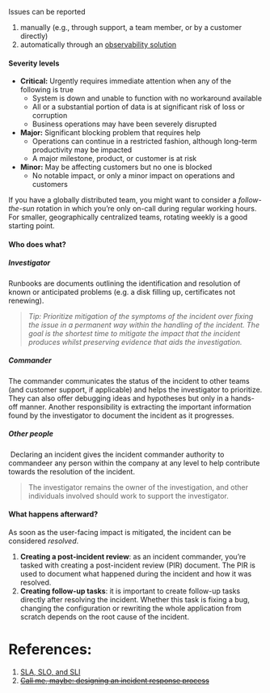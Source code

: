 Issues can be reported 
1. manually (e.g., through support, a team member, or by a customer directly)
2. automatically through an [observability solution](https://grafana.com/products/cloud/incident/?pg=blog&plcmt=body-txt)

#### Severity levels

- **Critical:** Urgently requires immediate attention when any of the following is true
    - System is down and unable to function with no workaround available
    - All or a substantial portion of data is at significant risk of loss or corruption
    - Business operations may have been severely disrupted
- **Major:** Significant blocking problem that requires help
    - Operations can continue in a restricted fashion, although long-term productivity may be impacted
    - A major milestone, product, or customer is at risk
- **Minor:** May be affecting customers but no one is blocked
    - No notable impact, or only a minor impact on operations and customers

If you have a globally distributed team, you might want to consider a _follow-the-sun_ rotation in which you’re only on-call during regular working hours. For smaller, geographically centralized teams, rotating weekly is a good starting point.

#### Who does what?

##### Investigator

Runbooks are documents outlining the identification and resolution of known or anticipated problems (e.g. a disk filling up, certificates not renewing).

> _Tip: Prioritize mitigation of the symptoms of the incident over fixing the issue in a permanent way within the handling of the incident. The goal is the shortest time to mitigate the impact that the incident produces whilst preserving evidence that aids the investigation._
##### Commander

The commander communicates the status of the incident to other teams (and customer support, if applicable) and helps the investigator to prioritize. They can also offer debugging ideas and hypotheses but only in a hands-off manner. Another responsibility is extracting the important information found by the investigator to document the incident as it progresses.
##### Other people

 Declaring an incident gives the incident commander authority to commandeer any person within the company at any level to help contribute towards the resolution of the incident.
 
> The investigator remains the owner of the investigation, and other individuals involved should work to support the investigator.

#### What happens afterward?

As soon as the user-facing impact is mitigated, the incident can be considered _resolved_.

1. **Creating a post-incident review**: as an incident commander, you’re tasked with creating a post-incident review (PIR) document. The PIR is used to document what happened during the incident and how it was resolved.
2. **Creating follow-up tasks**: it is important to create follow-up tasks directly after resolving the incident. Whether this task is fixing a bug, changing the configuration or rewriting the whole application from scratch depends on the root cause of the incident.



# References:

1. [SLA, SLO, and SLI](https://medium.com/@karan99/system-design-sla-slo-sli-4b1e575d7f94)
2. ~~[Call me, maybe: designing an incident response process](https://grafana.com/blog/2024/03/28/call-me-maybe-designing-an-incident-response-process/)~~